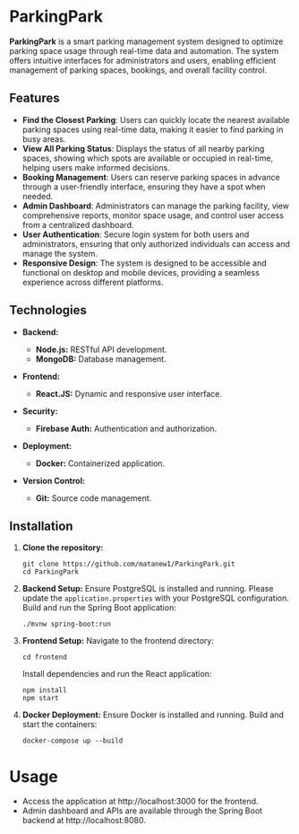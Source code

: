 # ParkingPark

**ParkingPark** is a smart parking management system designed to optimize parking space usage through real-time data and automation. The system offers intuitive interfaces for administrators and users, enabling efficient management of parking spaces, bookings, and overall facility control.

## Features

- **Find the Closest Parking**: Users can quickly locate the nearest available parking spaces using real-time data, making it easier to find parking in busy areas.
- **View All Parking Status**: Displays the status of all nearby parking spaces, showing which spots are available or occupied in real-time, helping users make informed decisions.
- **Booking Management**: Users can reserve parking spaces in advance through a user-friendly interface, ensuring they have a spot when needed.
- **Admin Dashboard**: Administrators can manage the parking facility, view comprehensive reports, monitor space usage, and control user access from a centralized dashboard.
- **User Authentication**: Secure login system for both users and administrators, ensuring that only authorized individuals can access and manage the system.
- **Responsive Design**: The system is designed to be accessible and functional on desktop and mobile devices, providing a seamless experience across different platforms.


## Technologies

- **Backend:** 
  - **Node.js:** RESTful API development.
  - **MongoDB:** Database management.

- **Frontend:**
  - **React.JS:** Dynamic and responsive user interface.

- **Security:**
  - **Firebase Auth:** Authentication and authorization.

- **Deployment:**
  - **Docker:** Containerized application.

- **Version Control:**
  - **Git:** Source code management.

## Installation

1. **Clone the repository:**
   ```
   git clone https://github.com/matanew1/ParkingPark.git
   cd ParkingPark
   ```
2. **Backend Setup:**
   Ensure PostgreSQL is installed and running.
   Please update the `application.properties` with your PostgreSQL configuration.
   Build and run the Spring Boot application:
   ```
   ./mvnw spring-boot:run
   ```
3. **Frontend Setup:**
   Navigate to the frontend directory:
   ```
   cd frontend
   ```
   Install dependencies and run the React application:
   ```
   npm install
   npm start
   ```
4. **Docker Deployment:**
   Ensure Docker is installed and running.
   Build and start the containers:
   ```
   docker-compose up --build
   ```
# Usage
 - Access the application at http://localhost:3000 for the frontend.
 - Admin dashboard and APIs are available through the Spring Boot backend at http://localhost:8080.

   

  

   
